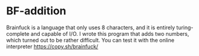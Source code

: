 # BF-addition
Brainfuck is a language that only uses 8 characters, and it is entirely turing-complete and capable of I/O. I wrote this program that adds two numbers, which turned out to be rather difficult. You can test it with the online interpreter https://copy.sh/brainfuck/
